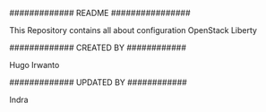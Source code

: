 ############# README ################

This Repository contains all about configuration OpenStack Liberty

############# CREATED BY ############

Hugo Irwanto

############# UPDATED BY ############

Indra